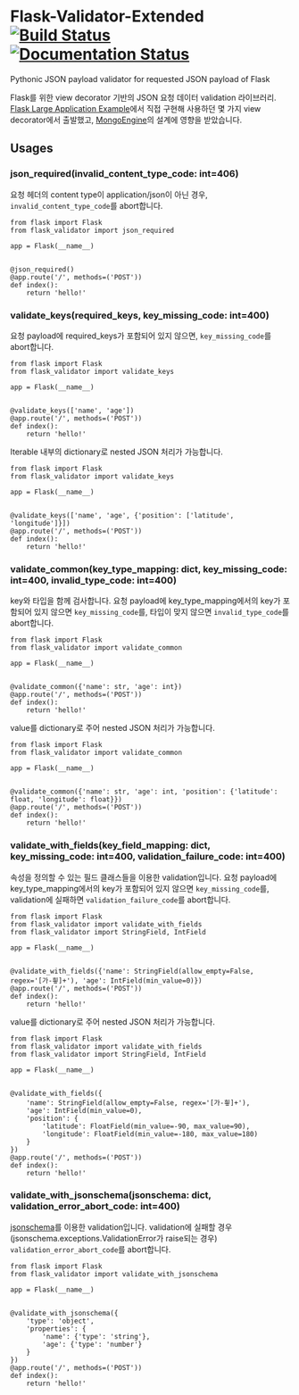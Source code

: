 # Flask-Validator-Extended [![Build Status](https://travis-ci.org/JoMingyu/Flask-Validator.svg?branch=master)](https://travis-ci.org/JoMingyu/Flask-Validator) [![Documentation Status](https://readthedocs.org/projects/flask-validate/badge/?version=latest)](https://flask-validate.readthedocs.io/en/latest/?badge=latest)

Pythonic JSON payload validator for requested JSON payload of Flask

Flask를 위한 view decorator 기반의 JSON 요청 데이터 validation 라이브러리. [Flask Large Application Example](https://github.com/JoMingyu/Flask-Large-Application-Example)에서 직접 구현해 사용하던 몇 가지 view decorator에서 출발했고, [MongoEngine](https://github.com/MongoEngine/mongoengine)의 설계에 영향을 받았습니다.

## Usages
### json_required(invalid_content_type_code: int=406)
요청 헤더의 content type이 application/json이 아닌 경우, `invalid_content_type_code`를 abort합니다.

```
from flask import Flask
from flask_validator import json_required

app = Flask(__name__)


@json_required()
@app.route('/', methods=('POST'))
def index():
    return 'hello!'
```

### validate_keys(required_keys, key_missing_code: int=400)
요청 payload에 required_keys가 포함되어 있지 않으면, `key_missing_code`를 abort합니다.

```
from flask import Flask
from flask_validator import validate_keys

app = Flask(__name__)


@validate_keys(['name', 'age'])
@app.route('/', methods=('POST'))
def index():
    return 'hello!'
```

Iterable 내부의 dictionary로 nested JSON 처리가 가능합니다.

```
from flask import Flask
from flask_validator import validate_keys

app = Flask(__name__)


@validate_keys(['name', 'age', {'position': ['latitude', 'longitude']}])
@app.route('/', methods=('POST'))
def index():
    return 'hello!'
```

### validate_common(key_type_mapping: dict, key_missing_code: int=400, invalid_type_code: int=400)
key와 타입을 함께 검사합니다. 요청 payload에 key_type_mapping에서의 key가 포함되어 있지 않으면 `key_missing_code`를, 타입이 맞지 않으면 `invalid_type_code`를 abort합니다.

```
from flask import Flask
from flask_validator import validate_common

app = Flask(__name__)


@validate_common({'name': str, 'age': int})
@app.route('/', methods=('POST'))
def index():
    return 'hello!'
```

value를 dictionary로 주어 nested JSON 처리가 가능합니다.

```
from flask import Flask
from flask_validator import validate_common

app = Flask(__name__)


@validate_common({'name': str, 'age': int, 'position': {'latitude': float, 'longitude': float}})
@app.route('/', methods=('POST'))
def index():
    return 'hello!'
```

### validate_with_fields(key_field_mapping: dict, key_missing_code: int=400, validation_failure_code: int=400)
속성을 정의할 수 있는 필드 클래스들을 이용한 validation입니다. 요청 payload에 key_type_mapping에서의 key가 포함되어 있지 않으면 `key_missing_code`를, validation에 실패하면 `validation_failure_code`를 abort합니다.

```
from flask import Flask
from flask_validator import validate_with_fields
from flask_validator import StringField, IntField

app = Flask(__name__)


@validate_with_fields({'name': StringField(allow_empty=False, regex='[가-힇]+'), 'age': IntField(min_value=0)})
@app.route('/', methods=('POST'))
def index():
    return 'hello!'
```

value를 dictionary로 주어 nested JSON 처리가 가능합니다.

```
from flask import Flask
from flask_validator import validate_with_fields
from flask_validator import StringField, IntField

app = Flask(__name__)


@validate_with_fields({
    'name': StringField(allow_empty=False, regex='[가-힇]+'),
    'age': IntField(min_value=0),
    'position': {
        'latitude': FloatField(min_value=-90, max_value=90),
        'longitude': FloatField(min_value=-180, max_value=180)
    }
})
@app.route('/', methods=('POST'))
def index():
    return 'hello!'
```

### validate_with_jsonschema(jsonschema: dict, validation_error_abort_code: int=400)
[jsonschema](https://github.com/Julian/jsonschema)를 이용한 validation입니다. validation에 실패할 경우(jsonschema.exceptions.ValidationError가 raise되는 경우) `validation_error_abort_code`를 abort합니다.

```
from flask import Flask
from flask_validator import validate_with_jsonschema

app = Flask(__name__)


@validate_with_jsonschema({
    'type': 'object',
    'properties': {
        'name': {'type': 'string'},
        'age': {'type': 'number'}
    }
})
@app.route('/', methods=('POST'))
def index():
    return 'hello!'
```
